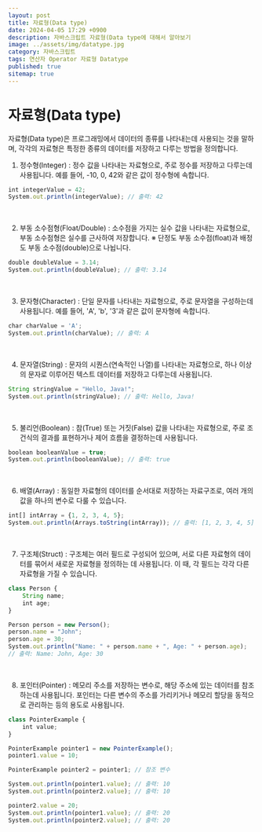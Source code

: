 ```yaml
---
layout: post
title: 자료형(Data type)
date: 2024-04-05 17:29 +0900
description: 자바스크립트 자료형(Data type에 대해서 알아보기
image: ../assets/img/datatype.jpg
category: 자바스크립트
tags: 연산자 Operator 자료형 Datatype
published: true
sitemap: true
---
```


# 자료형(Data type)

자료형(Data type)은 프로그래밍에서 데이터의 종류를 나타내는데 사용되는 것을 말하며,
각각의 자료형은 특정한 종류의 데이터를 저장하고 다루는 방법을 정의합니다.

1. 정수형(Integer)
    : 정수 값을 나타내는 자료형으로, 주로 정수를 저장하고 다루는데 사용됩니다. 예를 들어, -10, 0, 42와 같은 값이 정수형에 속합니다.

````javascript
int integerValue = 42;
System.out.println(integerValue); // 출력: 42
````
<br />

2. 부동 소수점형(Float/Double)
    : 소수점을 가지는 실수 값을 나타내는 자료형으로, 부동 소수점형은 실수를 근사하여 저장합니다.
    ※ 단정도 부동 소수점(float)과 배정도 부동 소수점(double)으로 나뉩니다.

````javascript
double doubleValue = 3.14;
System.out.println(doubleValue); // 출력: 3.14
````
<br />

3. 문자형(Character)
    : 단일 문자를 나타내는 자료형으로, 주로 문자열을 구성하는데 사용됩니다. 예를 들어, 'A', 'b', '3'과 같은 값이 문자형에 속합니다.

````javascript
char charValue = 'A';
System.out.println(charValue); // 출력: A
````
<br />

4. 문자열(String)
    : 문자의 시퀀스(연속적인 나열)를 나타내는 자료형으로, 하나 이상의 문자로 이루어진 텍스트 데이터를 저장하고 다루는데 사용됩니다.

````javascript
String stringValue = "Hello, Java!";
System.out.println(stringValue); // 출력: Hello, Java!
````
<br />

5. 불리언(Boolean)
    : 참(True) 또는 거짓(False) 값을 나타내는 자료형으로, 주로 조건식의 결과를 표현하거나 제어 흐름을 결정하는데 사용됩니다.

````javascript
boolean booleanValue = true;
System.out.println(booleanValue); // 출력: true
````
<br />

6. 배열(Array)
    : 동일한 자료형의 데이터를 순서대로 저장하는 자료구조로, 여러 개의 값을 하나의 변수로 다룰 수 있습니다.

````javascript
int[] intArray = {1, 2, 3, 4, 5};
System.out.println(Arrays.toString(intArray)); // 출력: [1, 2, 3, 4, 5]
````
<br />

7. 구조체(Struct)
    : 구조체는 여러 필드로 구성되어 있으며, 서로 다른 자료형의 데이터를 묶어서 새로운 자료형을 정의하는 데 사용됩니다.
    이 때, 각 필드는 각각 다른 자료형을 가질 수 있습니다.

````javascript
class Person {
    String name;
    int age;
}

Person person = new Person();
person.name = "John";
person.age = 30;
System.out.println("Name: " + person.name + ", Age: " + person.age);
// 출력: Name: John, Age: 30
````
<br />

8. 포인터(Pointer)
    : 메모리 주소를 저장하는 변수로, 해당 주소에 있는 데이터를 참조하는데 사용됩니다.
    포인터는 다른 변수의 주소를 가리키거나 메모리 할당을 동적으로 관리하는 등의 용도로 사용됩니다.

````javascript
class PointerExample {
    int value;
}

PointerExample pointer1 = new PointerExample();
pointer1.value = 10;

PointerExample pointer2 = pointer1; // 참조 변수

System.out.println(pointer1.value); // 출력: 10
System.out.println(pointer2.value); // 출력: 10

pointer2.value = 20;
System.out.println(pointer1.value); // 출력: 20
System.out.println(pointer2.value); // 출력: 20
````